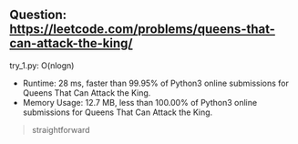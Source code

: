 Question: https://leetcode.com/problems/queens-that-can-attack-the-king/
---

try_1.py: O(nlogn)

* Runtime: 28 ms, faster than 99.95% of Python3 online submissions for Queens That Can Attack the King.
* Memory Usage: 12.7 MB, less than 100.00% of Python3 online submissions for Queens That Can Attack the King.

> straightforward
